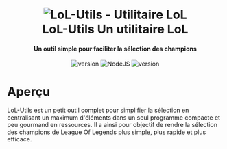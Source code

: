 <h1 align="center">
  <br>
  <a><img src="https://ddragon.leagueoflegends.com/cdn/img/champion/centered/Velkoz_11.jpg" alt="LoL-Utils - Utilitaire LoL"></a>
  <br>
  LoL-Utils Un utilitaire LoL
  <br>
</h1>

<h4 align="center">Un outil simple pour faciliter la sélection des champions</h4>

<p align="center">
  <a>
    <img src="https://img.shields.io/badge/Statut-actif-red" alt="version">
  </a>
  <a>
     <img alt="NodeJS" src="https://img.shields.io/badge/node.js-v16.14.2-green">
  </a>
  <a>
     <img src="https://img.shields.io/badge/Projet-v1.0.16-blue" alt="version">
  </a>
</p>

# Aperçu

LoL-Utils est un petit outil complet pour simplifier la sélection en centralisant un
maximum d'éléments dans un seul programme compacte et peu gourmand en ressources. Il
a ainsi pour objectif de rendre la sélection des champions de League Of Legends plus
simple, plus rapide et plus efficace.